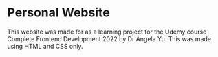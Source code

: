 #
# Personal Website

This website was made for as a learning project for the Udemy course Complete Frontend Development 2022 by Dr Angela Yu. This was made using HTML and CSS only.

